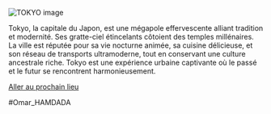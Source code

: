 ![TOKYO image](https://cdn.wallpapersafari.com/65/32/YGJHDy.jpg)

Tokyo, la capitale du Japon, est une mégapole effervescente alliant tradition et modernité. Ses gratte-ciel étincelants côtoient des temples millénaires. La ville est réputée pour sa vie nocturne animée, sa cuisine délicieuse, et son réseau de transports ultramoderne, tout en conservant une culture ancestrale riche. Tokyo est une expérience urbaine captivante où le passé et le futur se rencontrent harmonieusement.

[Aller au prochain lieu](https://github.com/WildGhost21/AR1/blob/main/Italy.md)

#Omar_HAMDADA